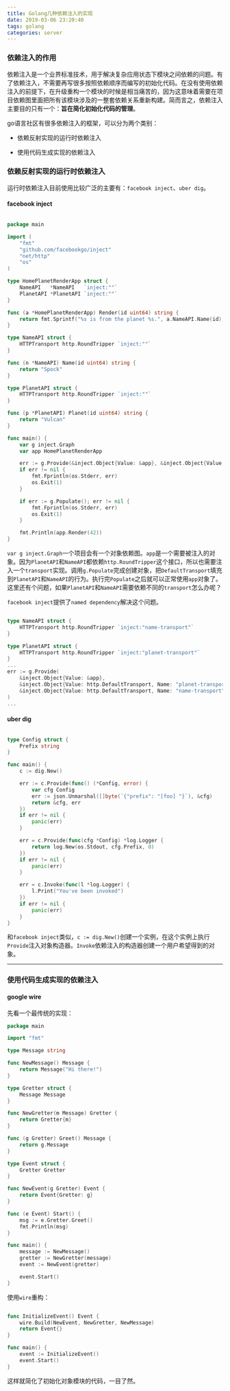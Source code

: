 ```yaml
---
title: Golang几种依赖注入的实现
date: 2019-03-06 23:20:40
tags: golang
categories: server
---
```



### 依赖注入的作用

 依赖注入是一个业界标准技术，用于解决复杂应用状态下模块之间依赖的问题。有了依赖注入，不需要再写很多按照依赖顺序而编写的初始化代码。在没有使用依赖注入的前提下，在升级重构一个模块的时候是相当痛苦的，因为这意味着需要在项目依赖图里面把所有该模块涉及的一整套依赖关系重新构建。简而言之，依赖注入主要目的只有一个：**旨在简化初始化代码的管理**。


go语言社区有很多依赖注入的框架，可以分为两个类别：

+ 依赖反射实现的运行时依赖注入

+ 使用代码生成实现的依赖注入


### 依赖反射实现的运行时依赖注入

运行时依赖注入目前使用比较广泛的主要有：`facebook inject`、`uber dig`。

#### facebook inject

```go

package main

import (
	"fmt"
	"github.com/facebookgo/inject"
	"net/http"
	"os"
)

type HomePlanetRenderApp struct {
	NameAPI   *NameAPI   `inject:""`
	PlanetAPI *PlanetAPI `inject:""`
}

func (a *HomePlanetRenderApp) Render(id uint64) string {
	return fmt.Sprintf("%s is from the planet %s.", a.NameAPI.Name(id), a.PlanetAPI.Planet(id))
}

type NameAPI struct {
	HTTPTransport http.RoundTripper `inject:""`
}

func (n *NameAPI) Name(id uint64) string {
	return "Spock"
}

type PlanetAPI struct {
	HTTPTransport http.RoundTripper `inject:""`
}

func (p *PlanetAPI) Planet(id uint64) string {
	return "Vulcan"
}

func main() {
	var g inject.Graph
	var app HomePlanetRenderApp

	err := g.Provide(&inject.Object{Value: &app}, &inject.Object{Value: http.DefaultTransport})
	if err != nil {
		fmt.Fprintln(os.Stderr, err)
		os.Exit(1)
	}

	if err := g.Populate(); err != nil {
		fmt.Fprintln(os.Stderr, err)
		os.Exit(1)
	}

	fmt.Println(app.Render(42))
}


```

`var g inject.Graph`一个项目会有一个对象依赖图。`app`是一个需要被注入的对象。因为`PlanetAPI`和`NameAPI`都依赖`http.RoundTripper`这个接口，所以也需要注入一个`transport`实现。调用`g.Populate`完成创建对象，把`DefaultTransport`填充到`PlanetAPI`和`NameAPI`的行为。执行完`Populate`之后就可以正常使用`app`对象了。这里还有个问题，如果`PlanetAPI`和`NameAPI`需要依赖不同的`transport`怎么办呢？

`facebook inject`提供了`named dependency`解决这个问题。

```go

type NameAPI struct {
	HTTPTransport http.RoundTripper `inject:"name-transport"`
}

type PlanetAPI struct {
	HTTPTransport http.RoundTripper `inject:"planet-transport"`
}
...
err := g.Provide(
    &inject.Object{Value: &app},
    &inject.Object{Value: http.DefaultTransport, Name: "planet-transport"},
    &inject.Object{Value: http.DefaultTransport, Name: "name-transport"},
)
...

```


#### uber dig

```go

type Config struct {
	Prefix string
}

func main() {
    c := dig.New()

	err := c.Provide(func() (*Config, error) {
		var cfg Config
		err := json.Unmarshal([]byte(`{"prefix": "[foo] "}`), &cfg)
		return &cfg, err
	})
	if err != nil {
		panic(err)
	}

	err = c.Provide(func(cfg *Config) *log.Logger {
		return log.New(os.Stdout, cfg.Prefix, 0)
	})
	if err != nil {
		panic(err)
	}

	err = c.Invoke(func(l *log.Logger) {
		l.Print("You've been invoked")
	})
	if err != nil {
		panic(err)
	}
}
```

和`facebook inject`类似，`c := dig.New()`创建一个实例，在这个实例上执行`Provide`注入对象构造器。`Invoke`依赖注入的构造器创建一个用户希望得到的对象。

---

### 使用代码生成实现的依赖注入

#### google wire

先看一个最传统的实现：
```go
package main

import "fmt"

type Message string

func NewMessage() Message {
	return Message("Hi there!")
}

type Gretter struct {
	Message Message
}

func NewGretter(m Message) Gretter {
	return Gretter{m}
}

func (g Gretter) Greet() Message {
	return g.Message
}

type Event struct {
	Gretter Gretter
}

func NewEvent(g Gretter) Event {
	return Event{Gretter: g}
}

func (e Event) Start() {
	msg := e.Gretter.Greet()
	fmt.Println(msg)
}

func main() {
	message := NewMessage()
	gretter := NewGretter(message)
	event := NewEvent(gretter)

	event.Start()
}
```

使用`wire`重构：

```go

func InitializeEvent() Event {
	wire.Build(NewEvent, NewGretter, NewMessage)
	return Event{}
}

func main() {
	event := InitializeEvent()
	event.Start()
}

```

这样就简化了初始化对象模块的代码，一目了然。
